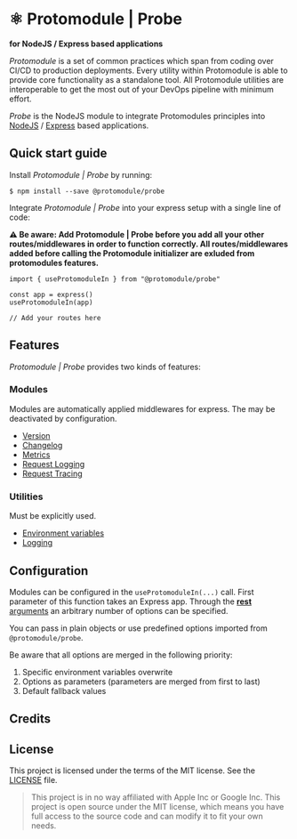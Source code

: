 # ⚛️ Protomodule | Probe
**for NodeJS / Express based applications**

*Protomodule* is a set of common practices which span from coding over CI/CD to production deployments. Every utility within Protomodule is able to provide core functionality as a standalone tool. All Protomodule utilities are interoperable to get the most out of your DevOps pipeline with minimum effort.

*Probe* is the NodeJS module to integrate Protomodules principles into [NodeJS](https://nodejs.org/en/) / [Express](http://expressjs.com) based applications.

## Quick start guide

Install *Protomodule | Probe* by running:

```
$ npm install --save @protomodule/probe
```

Integrate *Protomodule | Probe* into your express setup with a single line of code:

**⚠️ Be aware: Add Protomodule | Probe before you add all your other routes/middlewares in order to function correctly. All routes/middlewares added before calling the Protomodule initializer are exluded from protomodules features.**

```
import { useProtomoduleIn } from "@protomodule/probe"

const app = express()
useProtomoduleIn(app)

// Add your routes here
```

## Features

*Protomodule | Probe* provides two kinds of features:

### Modules
 
Modules are automatically applied middlewares for express. The may be deactivated by configuration.

 * [Version](docs/version.md)
 * [Changelog](docs/changelog.md)
 * [Metrics](docs/metrics.md)
 * [Request Logging](docs/request-logging.md)
 * [Request Tracing](docs/tracing.md)
 
### Utilities

Must be explicitly used.

 * [Environment variables](docs/config.md)
 * [Logging](docs/log.md)

## Configuration

Modules can be configured in the `useProtomoduleIn(...)` call. First parameter of this function takes an Express app. Through the [**rest** arguments](https://www.typescriptlang.org/docs/handbook/type-compatibility.html#optional-parameters-and-rest-parameters) an arbitrary number of options can be specified.

You can pass in plain objects or use predefined options imported from `@protomodule/probe`.

Be aware that all options are merged in the following priority:

 1. Specific environment variables overwrite
 1. Options as parameters (parameters are merged from first to last)
 1. Default fallback values

## Credits

## License

This project is licensed under the terms of the MIT license. See the [LICENSE](LICENSE) file.

> This project is in no way affiliated with Apple Inc or Google Inc. This project is open source under the MIT license, which means you have full access to the source code and can modify it to fit your own needs.
